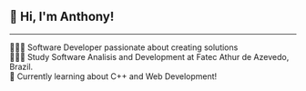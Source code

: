 <h2>👋 Hi, I'm Anthony!</h2>
<hr>
👩🏻‍💻 Software Developer passionate about creating solutions<br>
👩🏻‍🎓 Study Software Analisis and Development at Fatec Athur de Azevedo, Brazil.<br>
💭 Currently learning about C++ and Web Development!<br>

<!---
AnthonyDPC/AnthonyDPC is a ✨ special ✨ repository because its `README.md` (this file) appears on your GitHub profile.
You can click the Preview link to take a look at your changes.
--->
